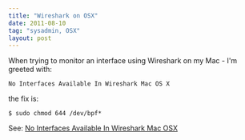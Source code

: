 ```yaml
---
title: "Wireshark on OSX"
date: 2011-08-10
tag: "sysadmin, OSX"
layout: post
---
```

When trying to monitor an interface using Wireshark on my Mac - I'm greeted with:

```
No Interfaces Available In Wireshark Mac OS X
```

the fix is:

```
$ sudo chmod 644 /dev/bpf*
```

See: [No Interfaces Available In Wireshark Mac OSX](http://langui.sh/2010/01/31/no-interfaces-available-in-wireshark-mac-os-x/)
